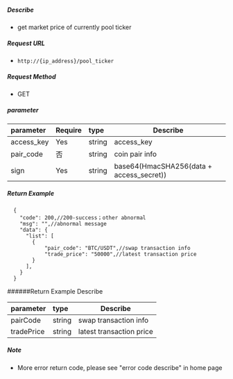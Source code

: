 

##### Describe

- get market price of currently pool ticker

##### Request URL
- ` http://{ip_address}/pool_ticker `

##### Request Method
- GET

##### parameter

|parameter|Require|type|Describe|
|:----    |:---|:----- |-----   |
|access_key|Yes  |string |access_key|
|pair_code  |否  |string |coin pair info   |
|sign      |Yes  |string |base64(HmacSHA256(data + access_secret)) |

##### Return Example

```
  {
    "code": 200,//200-success；other abnormal
	"msg": "",//abnormal message
    "data": {
      "list": [
	  	{
			"pair_code": "BTC/USDT",//swap transaction info
			"trade_price": "50000",//latest transaction price
		}
	  ],
    }
  }
```

######Return Example Describe

|parameter|type|Describe|
|:-----  |:-----|-----                           |
|pairCode |string   |swap transaction info  |
|tradePrice |string   |latest transaction price  |

##### Note

- More error return code, please see "error code describe" in home page




